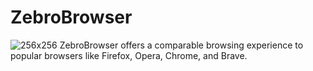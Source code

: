 # ZebroBrowser
![256x256](https://github.com/ZebroTech/ZebroBrowser/assets/32578764/5396fda3-7647-47df-80d0-4acaa757512e)
ZebroBrowser offers a comparable browsing experience to popular browsers like Firefox, Opera, Chrome, and Brave.
